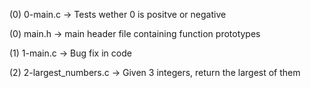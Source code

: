 (0) 0-main.c -> Tests wether 0 is positve or negative

(0) main.h -> main header file containing function prototypes

(1) 1-main.c -> Bug fix in code

(2) 2-largest_numbers.c -> Given 3 integers, return the largest of them



